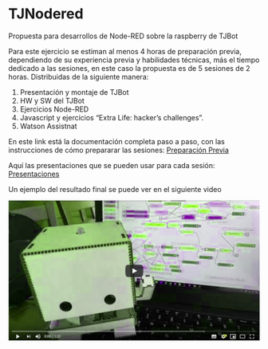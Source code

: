 # TJNodered
Propuesta para desarrollos de Node-RED sobre la raspberry de TJBot

Para este ejercicio se estiman al menos 4 horas de preparación previa, dependiendo de su experiencia previa y habilidades técnicas, más el tiempo dedicado a las sesiones, en este caso la propuesta es de 5 sesiones de 2 horas. Distribuidas de la siguiente manera:

1. Presentación y montaje de TJBot
2. HW y SW del TJBot
3. Ejercicios Node-RED
4. Javascript y ejercicios “Extra Life: hacker’s challenges”.
5. Watson Assistnat 

En este link está la documentación completa paso a paso, con las instrucciones de cómo prepararar las sesiones: <a href= "http://www.watsonvaaclase.es/moodle/mod/resource/view.php?id=27">Preparación Previa</a> <br>

Aquí las presentaciones que se pueden usar para cada sesión: <a href= "http://www.watsonvaaclase.es/moodle/mod/folder/view.php?id=29">Presentaciones</a> <br>

Un ejemplo del resultado final se puede ver en el siguiente video

<a href="https://www.youtube.com/watch?v=Loob-zuiWGA"><img id="img1" src="files/img/TJNodered.png"></a> <br>

